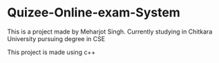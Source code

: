 # Quizee-Online-exam-System

This is a project made by Meharjot Singh. 
Currently studying in Chitkara University
pursuing degree in CSE

This project is made using c++
